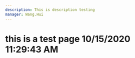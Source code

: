 ```yaml
---
description: This is description testing
manager: Wang.Hui
---
```

# this is a test page 10/15/2020 11:29:43 AM
